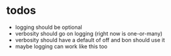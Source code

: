 # todos

- logging should be optional
- verbosity should go on logging (right now is one-or-many)
- verbosity should have a default of off and bon should use it
- maybe logging can work like this too
